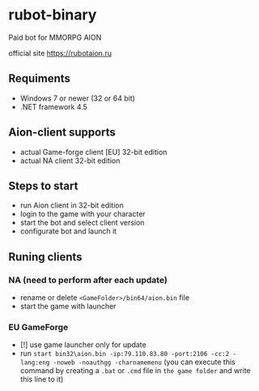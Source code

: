 # rubot-binary
Paid bot for MMORPG AION

official site https://rubotaion.ru

## Requiments
- Windows 7 or newer (32 or 64 bit)
- .NET framework 4.5

## Aion-client supports
- actual Game-forge client [EU] 32-bit edition
- actual NA client 32-bit edition

## Steps to start
- run Aion client in 32-bit edition
- login to the game with your character
- start the bot and select client version
- configurate bot and launch it

## Runing clients
### NA (need to perform after each update)
- rename or delete `<GameFolder>/bin64/aion.bin` file
- start the game with launcher

### EU GameForge
- [!] use game launcher only for update
- run ```start bin32\aion.bin -ip:79.110.83.80 -port:2106 -cc:2 -lang:eng -noweb -noauthgg -charnamemenu```
(you can execute this command by creating a `.bat` or `.cmd` file in `the game folder` and write this line to it)
